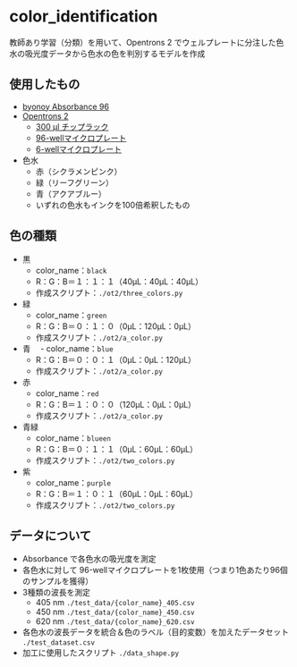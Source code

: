 # color_identification
教師あり学習（分類）を用いて、Opentrons 2 でウェルプレートに分注した色水の吸光度データから色水の色を判別するモデルを作成

## 使用したもの
- [byonoy Absorbance 96](https://www.funakoshi.co.jp/contents/68832)
- [Opentrons 2](https://opentrons.com/ot-2/) 
  - [300 µl チップラック](https://labware.opentrons.com/opentrons_96_tiprack_300ul?_gl=1*1tlylb8*_ga*MjMxODQzNTc2LjE2NDQ3NjA2NDk.*_ga_GNSMNLW4RY*MTY0ODM1ODI0NS41LjEuMTY0ODM1ODM0Ni4w&_ga=2.5246907.948475537.1648358246-231843576.1644760649)
  - [96-wellマイクロプレート](https://labware.opentrons.com/corning_96_wellplate_360ul_flat?_gl=1*8i3lf1*_ga*MjMxODQzNTc2LjE2NDQ3NjA2NDk.*_ga_GNSMNLW4RY*MTY0ODM1ODI0NS41LjEuMTY0ODM1ODQxOC4w&_ga=2.77073181.948475537.1648358246-231843576.1644760649)
  - [6-wellマイクロプレート](https://labware.opentrons.com/corning_6_wellplate_16.8ml_flat?_gl=1*8i3lf1*_ga*MjMxODQzNTc2LjE2NDQ3NjA2NDk.*_ga_GNSMNLW4RY*MTY0ODM1ODI0NS41LjEuMTY0ODM1ODQxOC4w&_ga=2.77073181.948475537.1648358246-231843576.1644760649) 
- 色水
  - 赤（シクラメンピンク）
  - 緑（リーフグリーン）
  - 青（アクアブルー）
  - いずれの色水もインクを100倍希釈したもの

## 色の種類
- 黒
  - color_name：`black`
  - R：G：B＝１：１：１（40μL：40μL：40μL）
  - 作成スクリプト：`./ot2/three_colors.py`
- 緑
  - color_name：`green`
  - R：G：B＝０：１：０（0μL：120μL：0μL）
  - 作成スクリプト：`./ot2/a_color.py`
- 青
　- color_name：`blue`
  - R：G：B＝０：０：１（0μL：0μL：120μL）
  - 作成スクリプト：`./ot2/a_color.py`
- 赤
  - color_name：`red`
  - R：G：B＝１：０：０（120μL：0μL：0μL）
  - 作成スクリプト：`./ot2/a_color.py`
- 青緑
  - color_name：`blueen`
  - R：G：B＝０：１：１（0μL：60μL：60μL）
  - 作成スクリプト：`./ot2/two_colors.py`
- 紫
  - color_name：`purple`
  - R：G：B＝１：０：１（60μL：0μL：60μL）
  - 作成スクリプト：`./ot2/two_colors.py`

## データについて
- Absorbance で各色水の吸光度を測定
- 各色水に対して 96-wellマイクロプレートを1枚使用（つまり1色あたり96個のサンプルを獲得）
- 3種類の波長を測定
  - 405 nm `./test_data/{color_name}_405.csv`
  - 450 nm `./test_data/{color_name}_450.csv`
  - 620 nm `./test_data/{color_name}_620.csv`
 - 各色水の波長データを統合＆色のラベル（目的変数）を加えたデータセット `./test_dataset.csv`
  - 加工に使用したスクリプト `./data_shape.py`
  
  
  
